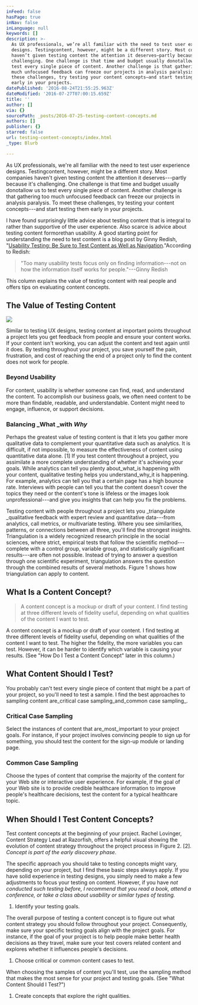 ```yaml
---
inFeed: false
hasPage: true
inNav: false
inLanguage: null
keywords: []
description: >-
  As UX professionals, we’re all familiar with the need to test user experience
  designs. Testingcontent, however, might be a different story. Most companies
  haven’t given testing content the attention it deserves—partly because it’s
  challenging. One challenge is that time and budget usually donotallow us to
  test every single piece of content. Another challenge is that gathering too
  much unfocused feedback can freeze our projects in analysis paralysis. To meet
  these challenges, try testing your content concepts—and start testing them
  early in your projects.
datePublished: '2016-08-24T21:55:25.963Z'
dateModified: '2016-07-27T07:00:15.659Z'
title: ''
author: []
via: {}
sourcePath: _posts/2016-07-25-testing-content-concepts.md
authors: []
publisher: {}
starred: false
url: testing-content-concepts/index.html
_type: Blurb

---
```

As UX professionals, we're all familiar with the need to test user experience designs. Testingcontent, however, might be a different story. Most companies haven't given testing content the attention it deserves---partly because it's challenging. One challenge is that time and budget usually donotallow us to test every single piece of content. Another challenge is that gathering too much unfocused feedback can freeze our projects in analysis paralysis. To meet these challenges, try testing your content concepts---and start testing them early in your projects.

I have found surprisingly little advice about testing content that is integral to rather than supportive of the user experience. Also scarce is advice about testing content formorethan usability. A good starting point for understanding the need to test content is a blog post by Ginny Redish, "[Usability Testing: Be Sure to Test Content as Well as Navigation][0]."According to Redish:

> "Too many usability tests focus only on finding information---not on how the information itself works for people."---Ginny Redish

This column explains the value of testing content with real people and offers tips on evaluating content concepts.

## The Value of Testing Content
![](https://the-grid-user-content.s3-us-west-2.amazonaws.com/cc0b127f-3965-4181-9d78-9bd4142e1102.jpg)

Similar to testing UX designs, testing content at important points throughout a project lets you get feedback from people and ensure your content works. If your content isn't working, you can adjust the content and test again until it does. By testing throughout your project, you save yourself the pain, frustration, and cost of reaching the end of a project only to find the content does not work for people.

### Beyond Usability

For content, usability is whether someone can find, read, and understand the content. To accomplish our business goals, we often need content to be more than findable, readable, and understandable. Content might need to engage, influence, or support decisions.

### Balancing _What _with _Why_

Perhaps the greatest value of testing content is that it lets you gather more qualitative data to complement your quantitative data such as analytics. It is difficult, if not impossible, to measure the effectiveness of content using quantitative data alone. \[1\] If you test content throughout a project, you assimilate a more complete understanding of whether it's achieving your goals. While analytics can tell you plenty about_what_is happening with your content, qualitative testing helps you understand_why_it is happening. For example, analytics can tell you that a certain page has a high bounce rate. Interviews with people can tell you that the content doesn't cover the topics they need or the content's tone is lifeless or the images look unprofessional---and give you insights that can help you fix the problems.

Testing content with people throughout a project lets you _triangulate _qualitative feedback with expert review and quantitative data---from analytics, call metrics, or multivariate testing. Where you see similarities, patterns, or connections between all three, you'll find the strongest insights. Triangulation is a widely recognized research principle in the social sciences, where strict, empirical tests that follow the scientific method---complete with a control group, variable group, and statistically significant results---are often not possible. Instead of trying to answer a question through one scientific experiment, triangulation answers the question through the combined results of several methods. Figure 1 shows how triangulation can apply to content.

## What Is a Content Concept?

> A content concept is a mockup or draft of your content. I find testing at three different levels of fidelity useful, depending on what qualities of the content I want to test.

A content concept is a mockup or draft of your content. I find testing at three different levels of fidelity useful, depending on what qualities of the content I want to test. The higher the fidelity, the more variables you can test. However, it can be harder to identify which variable is causing your results. (See "How Do I Test a Content Concept" later in this column.)

## What Content Should I Test?

You probably can't test every single piece of content that might be a part of your project, so you'll need to test a sample. I find the best approaches to sampling content are_critical case sampling_and_common case sampling_.

### Critical Case Sampling

Select the instances of content that are_most_important to your project goals. For instance, if your project involves convincing people to sign up for something, you should test the content for the sign-up module or landing page.

### Common Case Sampling

Choose the types of content that comprise the majority of the content for your Web site or interactive user experience. For example, if the goal of your Web site is to provide credible healthcare information to improve people's healthcare decisions, test the content for a typical healthcare topic.

## When Should I Test Content Concepts?

Test content concepts at the beginning of your project. Rachel Lovinger, Content Strategy Lead at Razorfish, offers a helpful visual showing the evolution of content strategy throughout the project process in Figure 2\. \[2\]. _Concept is part of the early discovery phase._

The specific approach you should take to testing concepts might vary, depending on your project, but I find these basic steps always apply. If you have solid experience in testing designs, you simply need to make a few adjustments to focus your testing on content. However, if you have _not conducted such testing before, I recommend that you read a book, attend a conference, or take a class about usability or similar types of testing._

1. Identify your testing goals.

The overall purpose of testing a content concept is to figure out what content strategy you should follow throughout your project. Consequently, make sure your specific testing goals align with the project goals. For instance, if the goal of your project is to help people make better health decisions as they travel, make sure your test covers related content and explores whether it influences people's decisions.

1. Choose critical or common content cases to test.

When choosing the samples of content you'll test, use the sampling method that makes the most sense for your project and testing goals. (See "What Content Should I Test?")

1. Create concepts that explore the right qualities.

[0]: http://redish.net/writingfortheweb/index.php/2007/06/10/usability-testing-be-sure-to-test-content-as-well-as-navigation/#more-25 "Usability Testing: Be Sure to Test Content as Well as Navigation"